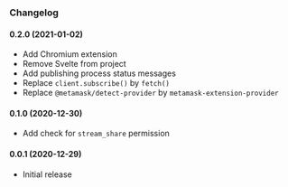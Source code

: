 ### Changelog

#### 0.2.0 (2021-01-02)
* Add Chromium extension
* Remove Svelte from project
* Add publishing process status messages
* Replace `client.subscribe()` by `fetch()` 
* Replace `@metamask/detect-provider` by `metamask-extension-provider`

#### 0.1.0 (2020-12-30)
* Add check for `stream_share` permission

#### 0.0.1 (2020-12-29)
* Initial release
